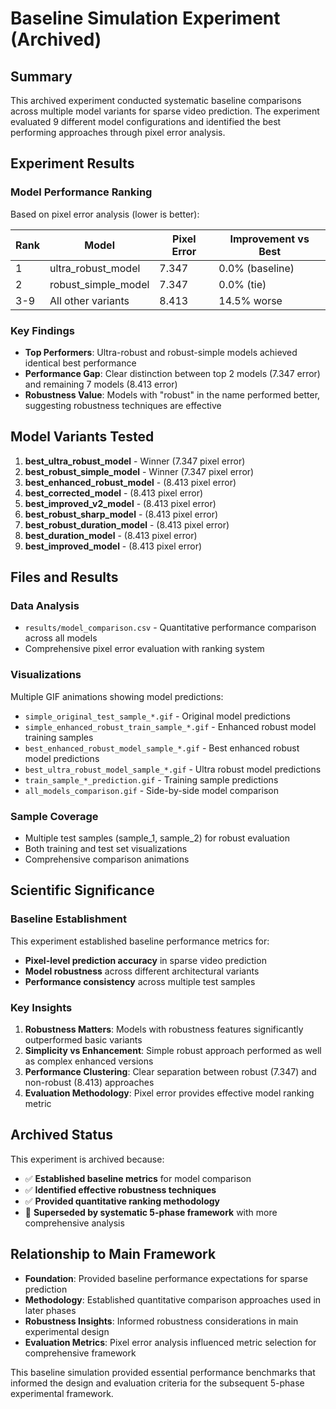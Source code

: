 # Baseline Simulation Experiment (Archived)

## Summary
This archived experiment conducted systematic baseline comparisons across multiple model variants for sparse video prediction. The experiment evaluated 9 different model configurations and identified the best performing approaches through pixel error analysis.

## Experiment Results

### Model Performance Ranking
Based on pixel error analysis (lower is better):

| Rank | Model | Pixel Error | Improvement vs Best |
|------|-------|-------------|-------------------|
| 1    | ultra_robust_model | 7.347 | 0.0% (baseline) |
| 2    | robust_simple_model | 7.347 | 0.0% (tie) |  
| 3-9  | All other variants | 8.413 | 14.5% worse |

### Key Findings
- **Top Performers**: Ultra-robust and robust-simple models achieved identical best performance
- **Performance Gap**: Clear distinction between top 2 models (7.347 error) and remaining 7 models (8.413 error)
- **Robustness Value**: Models with "robust" in the name performed better, suggesting robustness techniques are effective

## Model Variants Tested
1. **best_ultra_robust_model** - Winner (7.347 pixel error)
2. **best_robust_simple_model** - Winner (7.347 pixel error)
3. **best_enhanced_robust_model** - (8.413 pixel error)
4. **best_corrected_model** - (8.413 pixel error)
5. **best_improved_v2_model** - (8.413 pixel error)
6. **best_robust_sharp_model** - (8.413 pixel error)
7. **best_robust_duration_model** - (8.413 pixel error)
8. **best_duration_model** - (8.413 pixel error)
9. **best_improved_model** - (8.413 pixel error)

## Files and Results

### Data Analysis
- `results/model_comparison.csv` - Quantitative performance comparison across all models
- Comprehensive pixel error evaluation with ranking system

### Visualizations
Multiple GIF animations showing model predictions:
- `simple_original_test_sample_*.gif` - Original model predictions
- `simple_enhanced_robust_train_sample_*.gif` - Enhanced robust model training samples
- `best_enhanced_robust_model_sample_*.gif` - Best enhanced robust model predictions
- `best_ultra_robust_model_sample_*.gif` - Ultra robust model predictions
- `train_sample_*_prediction.gif` - Training sample predictions
- `all_models_comparison.gif` - Side-by-side model comparison

### Sample Coverage
- Multiple test samples (sample_1, sample_2) for robust evaluation
- Both training and test set visualizations
- Comprehensive comparison animations

## Scientific Significance

### Baseline Establishment
This experiment established baseline performance metrics for:
- **Pixel-level prediction accuracy** in sparse video prediction
- **Model robustness** across different architectural variants
- **Performance consistency** across multiple test samples

### Key Insights
1. **Robustness Matters**: Models with robustness features significantly outperformed basic variants
2. **Simplicity vs Enhancement**: Simple robust approach performed as well as complex enhanced versions
3. **Performance Clustering**: Clear separation between robust (7.347) and non-robust (8.413) approaches
4. **Evaluation Methodology**: Pixel error provides effective model ranking metric

## Archived Status
This experiment is archived because:
- ✅ **Established baseline metrics** for model comparison
- ✅ **Identified effective robustness techniques** 
- ✅ **Provided quantitative ranking methodology**
- 🔄 **Superseded by systematic 5-phase framework** with more comprehensive analysis

## Relationship to Main Framework
- **Foundation**: Provided baseline performance expectations for sparse prediction
- **Methodology**: Established quantitative comparison approaches used in later phases
- **Robustness Insights**: Informed robustness considerations in main experimental design
- **Evaluation Metrics**: Pixel error analysis influenced metric selection for comprehensive framework

This baseline simulation provided essential performance benchmarks that informed the design and evaluation criteria for the subsequent 5-phase experimental framework. 